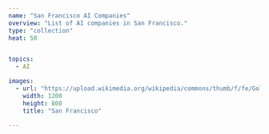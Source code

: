 ```yaml
---
name: "San Francisco AI Companies"
overview: "List of AI companies in San Francisco."
type: "collection"
heat: 50


topics:
  - AI

images:
  - url: "https://upload.wikimedia.org/wikipedia/commons/thumb/f/fe/Golden_Fog%2C_San_Francisco.jpg/1200px-Golden_Fog%2C_San_Francisco.jpg"
    width: 1200
    height: 800
    title: "San Francisco"

---
```


